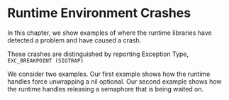 # Runtime Environment Crashes

In this chapter, we show examples of where the runtime libraries have detected a problem and have caused a crash.

These crashes are distinguished by reporting Exception Type, `EXC_BREAKPOINT (SIGTRAP)`

We consider two examples.  Our first example shows how the runtime handles force unwrapping a nil optional.
Our second example shows how the runtime handles releasing a semaphore that is being waited on.
